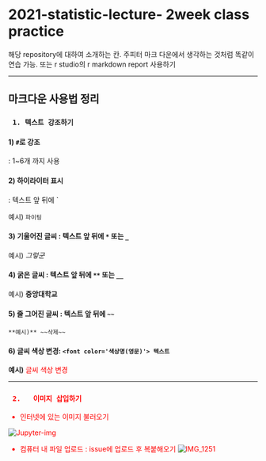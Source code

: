 # 2021-statistic-lecture- 2week class practice

해당 repository에 대하여 소개하는 칸. 주피터 마크 다운에서 생각하는 것처럼 똑같이 연습 가능. 
또는 r studio의 r markdown report 사용하기 

---

## 마크다운 사용법 정리 

### ` 1. 텍스트 강조하기`

#### 1) `#`로 강조
: 1~6개 까지 사용


#### 2) 하이라이터 표시
: 텍스트 앞 뒤에 `

예시)
`파이팅` 

#### 3) 기울어진 글씨 : 텍스트 앞 뒤에 `*` 또는 `_`

예시)
*그렇군*

#### 4) 굵은 글씨 : 텍스트 앞 뒤에 `**` 또는 `__`

예시)
**중앙대학교**

#### 5) 줄 그어진 글씨 : 텍스트 앞 뒤에 `~~`

    **예시)** ~~삭제~~ 
    
#### 6) 글씨 색상 변경: `<font color='색상명(영문)'> 텍스트`

**예시)** <font color='red'> 글씨 색상 변경 </br>
  

---

### ` 2.   이미지 삽입하기`

- 인터넷에 있는 이미지 불러오기 

<img src="http://mblogthumb2.phinf.naver.net/MjAxNzEwMDhfMTkx/MDAxNTA3NDY4MjA1Mzky.IRnRPam6YlHFgh4dPpfQ2BBIGj4cnFPt_fpl7hZhifog.YEcfY-iHS52CtZGyRXW_OGAS45hm5-oVeBel5hzt3XQg.PNG.pgh7092/%EC%A3%BC%ED%94%BC%ED%84%B0%EB%85%B8%ED%8A%B8%EB%B6%81_%EB%A1%9C%EA%B3%A0.png?type=w800" alt="Jupyter-img">

- 컴퓨터 내 파일 업로드 : issue에 업로드 후 복붙해오기
![IMG_1251](https://user-images.githubusercontent.com/79994991/110829255-41e66900-82db-11eb-9e02-df284688072c.JPG)

